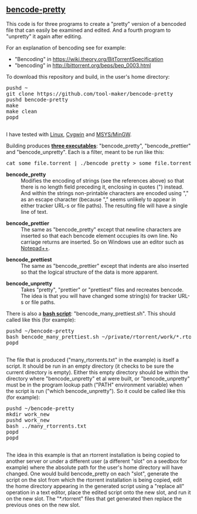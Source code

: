 <h2><u>bencode-pretty</u></h2>

<p>This code is for three programs to create a "pretty" version of a bencoded file
that can easily be examined and edited. And a fourth program to "unpretty" it again
after editing.

<p>For an explanation of bencoding see for example:
<ul>
<li>
"Bencoding" in <a target=_blank href="https://wiki.theory.org/BitTorrentSpecification">https://wiki.theory.org/BitTorrentSpecification</a>
<li>
"bencoding" in <a target=_blank href="http://bittorrent.org/beps/bep_0003.html">http://bittorrent.org/beps/bep_0003.html</a>
</ul>

<p>To download this repository and build, in the user's home directory:
<pre>
pushd ~
git clone https://github.com/tool-maker/bencode-pretty
pushd bencode-pretty
make
make clean
popd

</pre>

<p>I have tested with
<a target=_blank href="https://www.debian.org/">Linux</a>,
<a target=_blank href="https://www.cygwin.com/">Cygwin</a> and
<a target=_blank href="http://www.mingw.org/wiki/MSYS">MSYS/MinGW</a>.

<p>Building produces <b><u>three executables</u></b>: "bencode_pretty", "bencode_prettier" and "bencode_unpretty".
Each is a filter, meant to be run like this:
<pre>
cat some_file.torrent | ./bencode_pretty > some_file.torrent.txt
</pre>

<dl>
<dt><b>bencode_pretty</b>
<dd>
Modifies the encoding of strings (see the references above) so that there is
no length field preceding it, enclosing in quotes (") instead. And within the
strings non-printable characters are encoded using "," as an escape character
(because "," seems unlikely to appear in either tracker URL-s or file paths).
The resulting file will have a single line of text.
<p>
<dt><b>bencode_prettier</b>
<dd>
The same as "bencode_pretty" except that newline characters are inserted
so that each bencode element occupies its own line. No carriage returns are
inserted. So on Windows use an editor such as
<a target=_blank href="http://notepad-plus-plus.org/">Notepad++</a>.
<p>
<dt><b>bencode_prettiest</b>
<dd>
The same as "bencode_prettier" except that indents are also inserted so that
the logical structure of the data is more apparent.
<p>
<dt><b>bencode_unpretty</b>
<dd>
Takes "pretty", "prettier" or "prettiest" files and recreates bencode. The idea is that
you will have changed some string(s) for tracker URL-s or file paths.
</dl>
<p>
<p>There is also a <b><u>bash script</u></b>: "bencode_many_prettiest.sh". This should
called like this (for example):
<pre>
pushd ~/bencode-pretty
bash bencode_many_prettiest.sh ~/private/rtorrent/work/*.rtorrent > many_rtorrents.txt
popd

</pre>
The file that is produced ("many_rtorrents.txt" in the example) is itself a script. It
should be run in an empty directory (it checks to be sure the current directory is
empty). Either this empty directory should be within the directory where
"bencode_unpretty" et al were built, or "bencode_unpretty" must be in the
program lookup path ("PATH" environment variable) when the script is run 
("which bencode_unpretty"). So it could be called like this (for example):
<pre>
pushd ~/bencode-pretty
mkdir work_new
pushd work_new
bash ../many_rtorrents.txt
popd
popd

</pre>
<p>
<p>The idea in this example is that an rtorrent installation is being copied to another
server or under a different user (a different "slot" on a seedbox for example) where
the absolute path for the user's home directory will have
changed. One would build bencode_pretty on each "slot", generate the script on the
slot from which the rtorrent installation is being copied, edit the home directory appearing
in the generated script using a "replace all" operation in a text editor, place the edited
script onto the new slot, and run it on the new slot. The "*.rtorrent" files
that get generated then replace the previous ones on the new slot.
